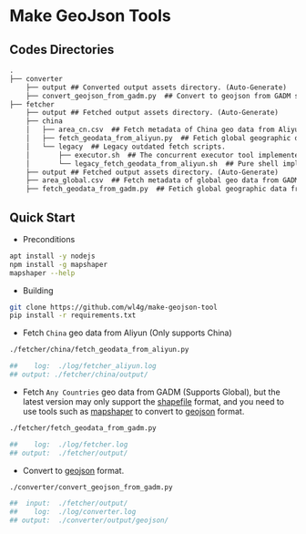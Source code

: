 # Make GeoJson Tools

## Codes Directories

```txt
.
├── converter
    ├── output ## Converted output assets directory. (Auto-Generate)
    ├── convert_geojson_from_gadm.py  ## Convert to geojson from GADM shapfile zip.
├── fetcher
    ├── output ## Fetched output assets directory. (Auto-Generate)
    ├── china
    │   ├── area_cn.csv  ## Fetch metadata of China geo data from Aliyun.
    │   ├── fetch_geodata_from_aliyun.py  ## Fetich global geographic data from Aliyun.
    │   └── legacy  ## Legacy outdated fetch scripts.
    │       ├── executor.sh  ## The concurrent executor tool implemented in pure shell.
    │       └── legacy_fetch_geodata_from_aliyun.sh  ## Pure shell implements of concurrently fetch China geodata from Alibyun (only China is supported)
    ├── output ## Fetched output assets directory. (Auto-Generate)
    ├── area_global.csv  ## Fetch metadata of global geo data from GADM.
    ├── fetch_geodata_from_gadm.py  ## Fetich global geographic data from GADM.
```

## Quick Start

- Preconditions

```bash
apt install -y nodejs
npm install -g mapshaper
mapshaper --help
```

- Building

```bash
git clone https://github.com/wl4g/make-geojson-tool
pip install -r requirements.txt
```

- Fetch `China` geo data from Aliyun (Only supports China)

```bash
./fetcher/china/fetch_geodata_from_aliyun.py

##    log:  ./log/fetcher_aliyun.log
## output: ./fetcher/china/output/
```

- Fetch `Any Countries` geo data from GADM (Supports Global), but the latest version may only support the [shapefile](https://gadm.org/formats.html) format, and you need to use tools such as [mapshaper](https://github.com/mbloch/mapshaper) to convert to [geojson](https://gadm.org/formats.html) format.

```bash
./fetcher/fetch_geodata_from_gadm.py

##    log:  ./log/fetcher.log
## output:  ./fetcher/output/
```

- Convert to [geojson](https://gadm.org/formats.html) format.

```bash
./converter/convert_geojson_from_gadm.py

##  input:  ./fetcher/output/
##    log:  ./log/converter.log
## output:  ./converter/output/geojson/
```
